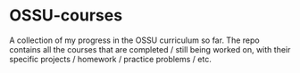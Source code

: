 # OSSU-courses
A collection of my progress in the OSSU curriculum so far. The repo contains all the courses that are completed / still being worked on, with their specific projects / homework / practice problems / etc.
